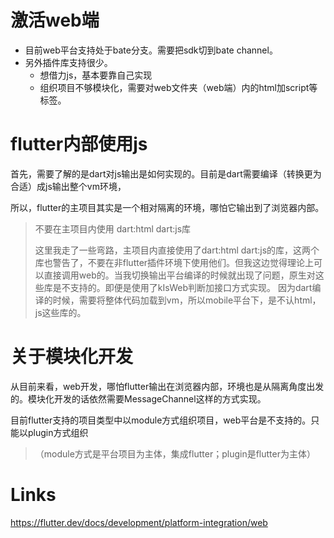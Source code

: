 # 激活web端
* 目前web平台支持处于bate分支。需要把sdk切到bate channel。
* 另外插件库支持很少。
    * 想借力js，基本要靠自己实现
    * 组织项目不够模块化，需要对web文件夹（web端）内的html加script等标签。

# flutter内部使用js
首先，需要了解的是dart对js输出是如何实现的。目前是dart需要编译（转换更为合适）成js输出整个vm环境，

所以，flutter的主项目其实是一个相对隔离的环境，哪怕它输出到了浏览器内部。

> 不要在主项目内使用 dart:html dart:js库
>
> 这里我走了一些弯路，主项目内直接使用了dart:html dart:js的库，这两个库也警告了，不要在非flutter插件环境下使用他们。但我这边觉得理论上可以直接调用web的。当我切换输出平台编译的时候就出现了问题，原生对这些库是不支持的。即便是使用了kIsWeb判断加接口方式实现。
> 因为dart编译的时候，需要将整体代码加载到vm，所以mobile平台下，是不认html，js这些库的。

# 关于模块化开发
从目前来看，web开发，哪怕flutter输出在浏览器内部，环境也是从隔离角度出发的。模块化开发的话依然需要MessageChannel这样的方式实现。

目前flutter支持的项目类型中以module方式组织项目，web平台是不支持的。只能以plugin方式组织

>（module方式是平台项目为主体，集成flutter；plugin是flutter为主体）

# Links
https://flutter.dev/docs/development/platform-integration/web